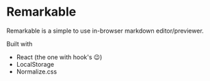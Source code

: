 # Remarkable

Remarkable is a simple to use in-browser markdown editor/previewer.

Built with

- React (the one with hook's 😉)
- LocalStorage
- Normalize.css
